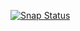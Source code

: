 [![Snap Status](https://build.snapcraft.io/badge/om26er/wamp-pigpio.svg)](https://build.snapcraft.io/user/om26er/wamp-pigpio)
